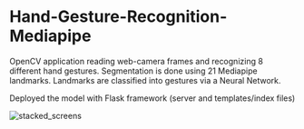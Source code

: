 # Hand-Gesture-Recognition-Mediapipe
OpenCV application reading web-camera frames and recognizing 8 different hand gestures.
Segmentation is done using 21 Mediapipe landmarks. 
Landmarks are classified into gestures via a Neural Network. 

Deployed the model with Flask framework (server and templates/index files)








![stacked_screens](https://user-images.githubusercontent.com/60843210/174238065-40678579-0b3a-4a57-801a-5e6c65693bc2.png)
